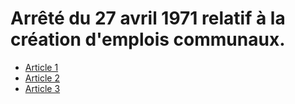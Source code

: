 # Arrêté du 27 avril 1971 relatif à la création d'emplois communaux.

- [Article 1](article-1.md)
- [Article 2](article-2.md)
- [Article 3](article-3.md)
